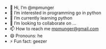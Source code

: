 - 👋 Hi, I’m @mpmunger
- 👀 I’m interested in programming go in python
- 🌱 I’m currently learning python
- 💞️ I’m looking to collaborate on ...
- 📫 How to reach me mpmunger@gmail.com
- 😄 Pronouns: he
- ⚡ Fun fact: geezer

<!---
mpmunger/mpmunger is a ✨ special ✨ repository because its `README.md` (this file) appears on your GitHub profile.
You can click the Preview link to take a look at your changes.
--->
